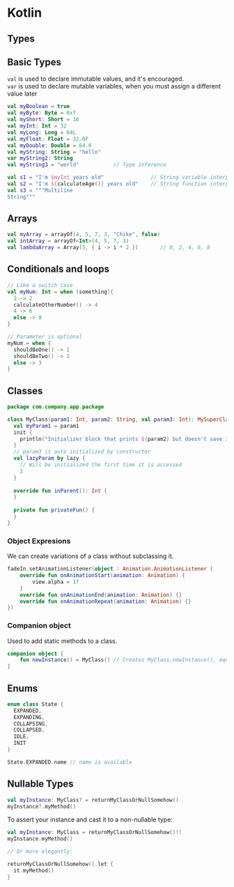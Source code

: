 # Kotlin

## Types

## Basic Types

`val` is used to declare immutable values, and it's encouraged.  
`var` is used to declare mutable variables, when you must assign a different value later

```kotlin
val myBoolean = true
val myByte: Byte = 0xf
val myShort: Short = 16
val myInt: Int = 32
val myLong: Long = 64L
val myFloat: Float = 32.0F
val myDouble: Double = 64.0
val myString: String = "hello"
var myString2: String
val myString3 = "world"           // Type inference

val s1 = "I'm $myInt years old"               // String variable interpolation
val s2 = "I'm ${calculateAge()} years old"    // String function interpolation
val s3 = """Multiline
String"""
```

## Arrays
```kotlin
val myArray = arrayOf(4, 5, 7, 3, "Chike", false)
val intArray = arrayOf<Int>(4, 5, 7, 3)
val lambdaArray = Array(5, { i -> i * 2 })       // 0, 2, 4, 6, 8
```

## Conditionals and loops
```kotlin
// Like a switch case
val myNum: Int = when (something){
  1 -> 2
  calculateOtherNumber() -> 4
  4 -> 6
  else -> 0
}

// Parameter is optional
myNum = when {
  shouldBeOne() -> 1
  shouldBeTwo() -> 2
  else -> 3
}
```

## Classes

```kotlin
package com.company.app.package

class MyClass(param1: Int, param2: String, val param3: Int): MySuperClass() {
  val myParam1 = param1
  init {
    println("Initializer block that prints ${param2} but doesn't save it")
  }
  // param3 is auto initialized by constructor
  val lazyParam by lazy {
    // Will be initialized the first time it is accessed
    2
  }
  
  override fun inParent(): Int {
  }
  
  private fun privateFun() {
  }
}
```

### Object Expresions

We can create variations of a class without subclassing it.

```kotlin
fadeIn.setAnimationListener(object : Animation.AnimationListener {
    override fun onAnimationStart(animation: Animation) {
        view.alpha = 1f
    }
    override fun onAnimationEnd(animation: Animation) {}
    override fun onAnimationRepeat(animation: Animation) {}
})
```

### Companion object

Used to add static methods to a class.

```kotlin
companion object {
    fun newInstance() = MyClass() // Creates MyClass.newInstance(), equivalent to calling MyClass()
}
```

## Enums
```kotlin
enum class State {
  EXPANDED,
  EXPANDING,
  COLLAPSING,
  COLLAPSED,
  IDLE,
  INIT
}

State.EXPANDED.name // name is available
```


## Nullable Types
```kotlin
val myInstance: MyClass? = returnMyClassOrNullSomehow()
myInstance?.myMethod()
```

To assert your instance and cast it to a non-nullable type:
```kotlin
val myInstance: MyClass = returnMyClassOrNullSomehow()!!
myInstance.myMethod()

// Or more elegantly:

returnMyClassOrNullSomehow().let {
  it.myMethod()
}
```
